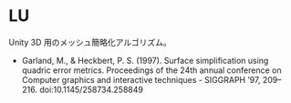 LU
==
Unity 3D 用のメッシュ簡略化アルゴリズム。

 * Garland, M., & Heckbert, P. S. (1997). Surface simplification using quadric error metrics. Proceedings of the 24th annual conference on Computer graphics and interactive techniques - SIGGRAPH  ’97, 209–216. doi:10.1145/258734.258849
